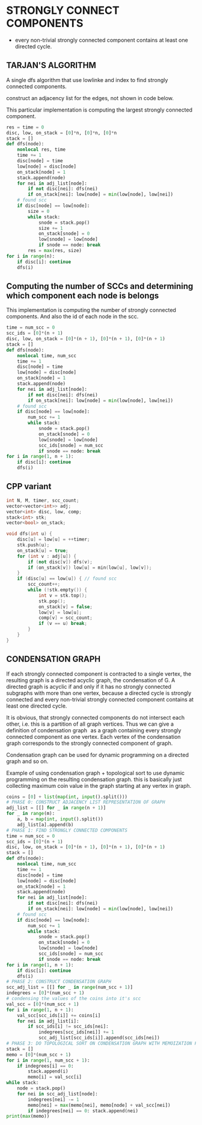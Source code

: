 # STRONGLY CONNECT COMPONENTS

- every non-trivial strongly connected component contains at least one directed cycle.

## TARJAN'S ALGORITHM

A single dfs algorithm that use lowlinke and index to find strongly connected components.

construct an  adjacency list for the edges, not shown in code below. 

This particular implementation is computing the largest strongly connected component.

```py
res = time = 0
disc, low, on_stack = [0]*n, [0]*n, [0]*n
stack = []
def dfs(node):
    nonlocal res, time
    time += 1
    disc[node] = time
    low[node] = disc[node]
    on_stack[node] = 1
    stack.append(node)
    for nei in adj_list[node]:
        if not disc[nei]: dfs(nei)
        if on_stack[nei]: low[node] = min(low[node], low[nei])
    # found scc
    if disc[node] == low[node]:
        size = 0
        while stack:
            snode = stack.pop()
            size += 1
            on_stack[snode] = 0
            low[snode] = low[node]
            if snode == node: break
        res = max(res, size)
for i in range(n):
    if disc[i]: continue
    dfs(i)
```

## Computing the number of SCCs and determining which component each node is belongs

This implementation is computing the number of strongly connected components. And also the id of each node in the scc.

```py
time = num_scc = 0
scc_ids = [0]*(n + 1)
disc, low, on_stack = [0]*(n + 1), [0]*(n + 1), [0]*(n + 1)
stack = []
def dfs(node):
    nonlocal time, num_scc
    time += 1
    disc[node] = time
    low[node] = disc[node]
    on_stack[node] = 1
    stack.append(node)
    for nei in adj_list[node]:
        if not disc[nei]: dfs(nei)
        if on_stack[nei]: low[node] = min(low[node], low[nei])
    # found scc
    if disc[node] == low[node]:
        num_scc += 1
        while stack:
            snode = stack.pop()
            on_stack[snode] = 0
            low[snode] = low[node]
            scc_ids[snode] = num_scc
            if snode == node: break
for i in range(1, n + 1):
    if disc[i]: continue
    dfs(i)
```

## CPP variant

```cpp
int N, M, timer, scc_count;
vector<vector<int>> adj;
vector<int> disc, low, comp;
stack<int> stk;
vector<bool> on_stack;

void dfs(int u) {
    disc[u] = low[u] = ++timer;
    stk.push(u);
    on_stack[u] = true;
    for (int v : adj[u]) {
        if (not disc[v]) dfs(v);
        if (on_stack[v]) low[u] = min(low[u], low[v]);
    }
    if (disc[u] == low[u]) { // found scc
        scc_count++;
        while (!stk.empty()) {
            int v = stk.top();
            stk.pop();
            on_stack[v] = false;
            low[v] = low[u];
            comp[v] = scc_count;
            if (v == u) break;
        }
    }
}
```

## CONDENSATION GRAPH

If each strongly connected component is contracted to a single vertex, the resulting graph is a directed acyclic graph, the condensation of G. A directed graph is acyclic if and only if it has no strongly connected subgraphs with more than one vertex, because a directed cycle is strongly connected and every non-trivial strongly connected component contains at least one directed cycle.

It is obvious, that strongly connected components do not intersect each other, i.e. this is a partition of all graph vertices. Thus we can give a definition of condensation graph  
as a graph containing every strongly connected component as one vertex. Each vertex of the condensation graph corresponds to the strongly connected component of graph.

Condensation graph can be used for dynamic programming on a directed graph and so on.

Example of using condensation graph + topological sort to use dynamic programming on the resulting condensation graph.  this is basically just collecting maximum coin value in the graph starting at any vertex in graph.  

```py
coins = [0] + list(map(int, input().split()))
# PHASE 0: CONSTRUCT ADJACENCY LIST REPRESENTATION OF GRAPH
adj_list = [[] for _ in range(n + 1)]
for _ in range(m):
    a, b = map(int, input().split())
    adj_list[a].append(b)
# PHASE 1: FIND STRONGLY CONNECTED COMPONENTS
time = num_scc = 0
scc_ids = [0]*(n + 1)
disc, low, on_stack = [0]*(n + 1), [0]*(n + 1), [0]*(n + 1)
stack = []
def dfs(node):
    nonlocal time, num_scc
    time += 1
    disc[node] = time
    low[node] = disc[node]
    on_stack[node] = 1
    stack.append(node)
    for nei in adj_list[node]:
        if not disc[nei]: dfs(nei)
        if on_stack[nei]: low[node] = min(low[node], low[nei])
    # found scc
    if disc[node] == low[node]:
        num_scc += 1
        while stack:
            snode = stack.pop()
            on_stack[snode] = 0
            low[snode] = low[node]
            scc_ids[snode] = num_scc
            if snode == node: break
for i in range(1, n + 1):
    if disc[i]: continue
    dfs(i)
# PHASE 2: CONSTRUCT CONDENSATION GRAPH
scc_adj_list = [[] for _ in range(num_scc + 1)]
indegrees = [0]*(num_scc + 1)
# condensing the values of the coins into it's scc
val_scc = [0]*(num_scc + 1)
for i in range(1, n + 1):
    val_scc[scc_ids[i]] += coins[i]
    for nei in adj_list[i]:
        if scc_ids[i] != scc_ids[nei]:
            indegrees[scc_ids[nei]] += 1
            scc_adj_list[scc_ids[i]].append(scc_ids[nei])
# PHASE 3: DO TOPOLOGICAL SORT ON CONDENSATION GRAPH WITH MEMOIZATION FOR MOST COINS COLLECTED IN EACH NODE IN CONDENSATION GRAPH
stack = []
memo = [0]*(num_scc + 1)
for i in range(1, num_scc + 1):
    if indegrees[i] == 0:
        stack.append(i)
        memo[i] = val_scc[i]
while stack:
    node = stack.pop()
    for nei in scc_adj_list[node]:
        indegrees[nei] -= 1
        memo[nei] = max(memo[nei], memo[node] + val_scc[nei])
        if indegrees[nei] == 0: stack.append(nei)
print(max(memo))
```
